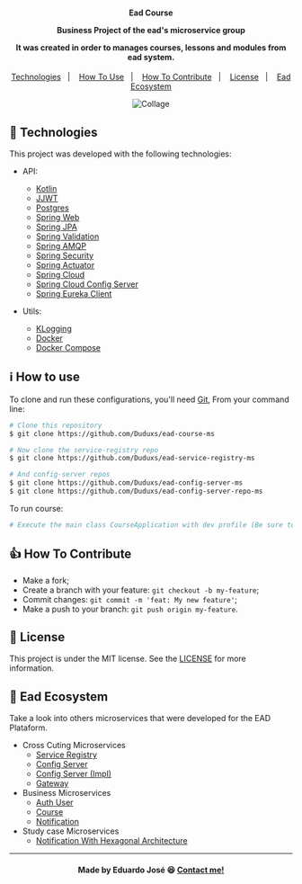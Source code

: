 <h4 align="center">
  <p>Ead Course</p>
  
  <p>Business Project of the ead's microservice group</p>
  
  <p>It was created in order to manages courses, lessons and modules from ead system.</p>
  
</h4>

<p align="center">
  <a href="#rocket-technologies">Technologies</a>&nbsp;&nbsp;&nbsp;|&nbsp;&nbsp;&nbsp;
  <a href="#information_source-how-to-use">How To Use</a>&nbsp;&nbsp;&nbsp;|&nbsp;&nbsp;&nbsp;
  <a href="#thumbsup-how-to-contribute">How To Contribute</a>&nbsp;&nbsp;&nbsp;|&nbsp;&nbsp;&nbsp;
  <a href="#memo-license">License</a>&nbsp;&nbsp;&nbsp;|&nbsp;&nbsp;&nbsp;
  <a href="#handshake-ead-ecosystem">Ead Ecosystem</a>
</p>

<p align="center">
<img alt="Collage" src="https://ik.imagekit.io/27ewoxssse/course_RiSvlwjsM.png?ik-sdk-version=javascript-1.4.3&updatedAt=1651490591329"> 
</p>

## :rocket: Technologies

This project was developed with the following technologies:

- API:

  - [Kotlin](https://kotlinlang.org/)
  - [JJWT](https://github.com/jwtk/jjwt)
  - [Postgres](https://www.postgresql.org/)
  - [Spring Web](https://docs.spring.io/spring-boot/docs/current/reference/html/web.html)
  - [Spring JPA](https://docs.spring.io/spring-data/jpa/docs/current/reference/html/)
  - [Spring Validation](https://docs.spring.io/spring-framework/docs/4.1.x/spring-framework-reference/html/validation.html)
  - [Spring AMQP](https://spring.io/projects/spring-amqp)
  - [Spring Security](https://spring.io/projects/spring-security)
  - [Spring Actuator](https://docs.spring.io/spring-boot/docs/2.5.6/reference/html/actuator.html)
  - [Spring Cloud](https://spring.io/projects/spring-cloud)
  - [Spring Cloud Config Server](https://spring.io/projects/spring-cloud-config#overview)
  - [Spring Eureka Client](https://cloud.spring.io/spring-cloud-netflix/multi/multi__service_discovery_eureka_clients.html)

  
- Utils:

  - [KLogging](https://github.com/klogging/klogging)
  - [Docker](https://www.docker.com/)
  - [Docker Compose](https://docs.docker.com/compose/)
  
## :information_source: How to use
To clone and run these configurations, you'll need [Git](https://git-scm.com), From your command line:

```bash
# Clone this repository
$ git clone https://github.com/Duduxs/ead-course-ms

# Now clone the service-registry repo
$ git clone https://github.com/Duduxs/ead-service-registry-ms

# And config-server repos
$ git clone https://github.com/Duduxs/ead-config-server-ms
$ git clone https://github.com/Duduxs/ead-config-server-repo-ms

```

To run course:

```bash
# Execute the main class CourseApplication with dev profile (Be sure to have already service registry and config server up) 
```

## :thumbsup: How To Contribute

-  Make a fork;
-  Create a branch with your feature: `git checkout -b my-feature`;
-  Commit changes: `git commit -m 'feat: My new feature'`;
-  Make a push to your branch: `git push origin my-feature`.

## :memo: License
This project is under the MIT license. See the [LICENSE](https://github.com/Duduxs/ead-course-ms/blob/main/LICENSE) for more information.

## :handshake: Ead Ecosystem
Take a look into others microservices that were developed for the EAD Plataform.
 
 - Cross Cuting Microservices
    - <a href="https://github.com/Duduxs/ead-service-registry-ms">Service Registry</a>
    - <a href="https://github.com/Duduxs/ead-config-server-repo-ms">Config Server</a>
    - <a href="https://github.com/Duduxs/ead-config-server-ms">Config Server (Impl)</a>
    - <a href="https://github.com/Duduxs/ead-api-gateway-ms">Gateway</a>
- Business Microservices
    - <a href="https://github.com/Duduxs/ead-authuser-ms">Auth User</a>
    - <a href="https://github.com/Duduxs/ead-course-ms">Course</a>
    - <a href="https://github.com/Duduxs/ead-notification-ms">Notification</a>
- Study case Microservices
    - <a href="https://github.com/Duduxs/ead-notification-hex-ms">Notification With Hexagonal Architecture</a>
    
---

<h4 align="center">
    Made by Eduardo José 😆 <a href="https://www.linkedin.com/in/eduarddojose/" target="_blank">Contact me!</a>
</h4>
